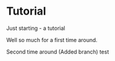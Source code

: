 # Tutorial
Just starting - a tutorial

Well so much for a first time around.

Second time around (Added branch) test
